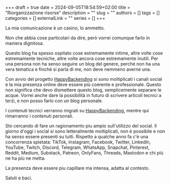 +++ 
draft = true
date = 2024-09-05T18:54:59+02:00
title = "Riorganizzazione risorse"
description = ""
slug = ""
authors = []
tags = []
categories = []
externalLink = ""
series = []
+++

La mia comunicazione è un casino, lo ammetto.

Non che abbia cose particolari da dire, però vorrei comunque farlo in maniera dignitosa.

Questo blog ha spesso ospitato cose estremamente intime, altre volte cose estremamente tecniche, altre volte ancora cose estremamente inutili. Per una persona non ha senso seguire un blog del genere, perché non ha una vera tematica e finché si parla di me, non deve nemmeno averne una.

Con avvio del progetto [HappyBackending](https://happybackending.com) si sono moltiplicati i canali social e la mia presenza online deve essere più coerente e professionale. Questo non significa che devo dismettere questo blog, semplicemente separare le acque. Vorrei anche dare la possibilità in futuro di scrivere articoli tecnici a terzi, e non posso farlo con un blog personale.

I contenuti tecnici verranno migrati su [HappyBackending](https://happybackending.com), mentre qui rimarranno i contenuti personali.

Sto cercando di fare un ragionamento piu ampio sull'utilizzo del social. Il giorno d'oggi i social si sono letteralmente moltiplicati, non è possibile e non ha senso essere presenti su tutti. Rispetto a qualche anno fa c'è una concorrenza spietata: TikTok, Instagram, Facebook, Twitter, LinkedIn, YouTube, Twitch, Discord, Telegram, WhatsApp, Snapchat, Pinterest, Reddit, Medium, Substack, Patreon, OnlyFans, Threads, Mastodon e chi più ne ha più ne metta.

La presenza deve essere piu capillare ma intensa, adatta al contesto.

Saluti e baci.